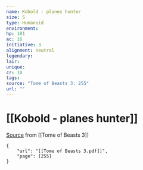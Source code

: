 ```yaml
---
name: Kobold - planes hunter
size: S
type: Humanoid
environment: 
hp: 181
ac: 16
initiative: 3
alignment: neutral
legendary: 
lair: 
unique: 
cr: 10
tags: 
source: "Tome of Beasts 3: 255"
url: ""
---
```

# [[Kobold - planes hunter]]

[Source](zotero://open-pdf/library/items/BLGR9HVR?page=255) from [[Tome of Beasts 3]]

```pdf
{
	"url": "[[Tome of Beasts 3.pdf]]",
	"page": [255]
}
```

